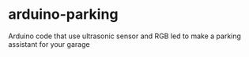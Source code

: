 # arduino-parking
Arduino code that use ultrasonic sensor and RGB led to make a parking assistant for your garage
